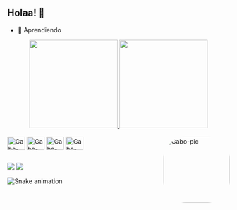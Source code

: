 ## Holaa! 👋

- 🌱 Aprendiendo

<div align="center">
  <a href="https://github.com/gaboxf">
    <img height="200em" src="https://github-readme-stats.vercel.app/api?username=gaboxf&show_icons=true&theme=github_dark&include_all_commits=true&count_private=true">
    <img height="200em" src="https://github-readme-stats.vercel.app/api/top-langs/?username=gaboxf&layout=compact&langs_count=16&theme=github_dark">
  </a>
</div>
<div style="display: inline_block"><br>
  <!--<img align="center" alt="Gabo-React" height="30" width="40" src="https://cdn.jsdelivr.net/gh/devicons/devicon/icons/react/react-original.svg">-->
  <img align="center" alt="Gabo-Js" height="30" width="40" src="https://cdn.jsdelivr.net/gh/devicons/devicon/icons/javascript/javascript-original.svg">
  <img align="center" alt="Gabo-HTML" height="30" width="40" src="https://cdn.jsdelivr.net/gh/devicons/devicon/icons/html5/html5-original.svg">
  <img align="center" alt="Gabo-CSS" height="30" width="40" src="https://cdn.jsdelivr.net/gh/devicons/devicon/icons/css3/css3-original.svg">
  <!--<img align="center" alt="Gabo-SASS" height="30" width="40" src="https://cdn.jsdelivr.net/gh/devicons/devicon/icons/sass/sass-original.svg">-->
  <img align="center" alt="Gabo-Java" height="30" width="40" src="https://cdn.jsdelivr.net/gh/devicons/devicon/icons/java/java-original.svg">
  <!--<img align="center" alt="Gabo-C" height="30" width="40" src="https://cdn.jsdelivr.net/gh/devicons/devicon/icons/c/c-original.svg">-->
  <img align="right" alt="Gabo-pic" height="150" style="border-radius:50px;" src="https://media.giphy.com/media/888R35MJTmDxQfRzfS/giphy.gif">
</div>
  
##
  
<div> 
  <a href="https://instagram.com/gabi_fcc" target="_blank"><img src="https://img.shields.io/badge/-Instagram-%23E4405F?style=for-the-badge&logo=instagram&logoColor=white" target="_blank"></a>
  <a href="https://www.linkedin.com/in/cgflores/" target="_blank"><img src="https://img.shields.io/badge/-LinkedIn-%230077B5?style=for-the-badge&logo=linkedin&logoColor=white" target="_blank"></a> 
 
 ![Snake animation](https://github.com/gaboxf/gaboxf/blob/output/github-contribution-grid-snake.svg)
</div>
